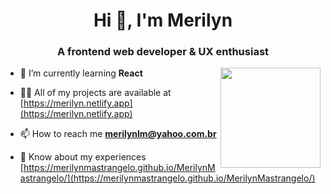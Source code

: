 <h1 align="center">Hi 👋, I'm Merilyn</h1>
<h3 align="center">A frontend web developer & UX enthusiast</h3>
<img align='right' src="https://media.giphy.com/media/ieyl9zmCjO4b4t6qoY/giphy.gif" width="160"> 

- 🌱 I’m currently learning **React**

- 👨‍💻 All of my projects are available at [https://merilyn.netlify.app](https://merilyn.netlify.app)

- 📫 How to reach me **merilynlm@yahoo.com.br**

- 📄 Know about my experiences [https://merilynmastrangelo.github.io/MerilynMastrangelo/](https://merilynmastrangelo.github.io/MerilynMastrangelo/)




